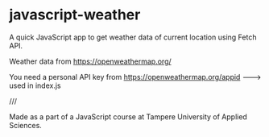 # javascript-weather
A quick JavaScript app to get weather data of current location using Fetch API.

Weather data from https://openweathermap.org/

You need a personal API key from https://openweathermap.org/appid ---> used in index.js

///

Made as a part of a JavaScript course at Tampere University of Applied Sciences.
